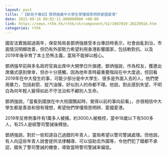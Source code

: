 ```yaml
---
layout: post
title: "【新班子專訪】鄧炳強冀中大學生學懂慎思明辨愛國愛港"
date: 2022-09-16 09:02:11.000000000 +08:00
link: https://news.rthk.hk/rthk/ch/component/k2/1667019-20220916.htm
categories: rthk
---
```


國安法實施超過兩年，保安局局長鄧炳強接受本台專訪時表示，社會由亂到治，市面情況明顯改善，但仍有外部勢力希望利用香港影響國家，包括軟對抗、以及2019年後孕育了本土恐怖主義，當局不能掉以輕心。

鄧炳強早前與多名政府官員出席中大開學日升旗禮，鄧炳強說，作為校友，獲邀出席儀式感到榮幸，但亦十分感觸，因為他年青時最重要階段在中大度過，但回看2019年在中大發生的事，可能少部分是中大學生、很多是外面入去的人，他們使用暴力，包括射箭、掟汽油彈，好似別人的命都不理。他說，對此感到失望，不明白為何年輕人變得如此不守法治和不顧別人生命。

鄧炳強說，「當看到國旗在中大校園飄起時，覺得以前的事向前看」，亦很相信中大學生都是善良和很有理想，希望他們學懂慎思明辨、愛國愛港。

2019年反修例事件有1萬多人被捕，約3000人被檢控，當中18歲以下有500多人，有25人是經警司警誡後釋放。

鄧炳強說，對於一些知道自己過錯的年青人，當局希望以警司警誡處理。但他說，有人向這些年青人說會提供法律輔導、可以協助去外國等，令他們犯了錯都不承認，錯失了警司警誡的機會，導致當時警司警誡率偏低。
